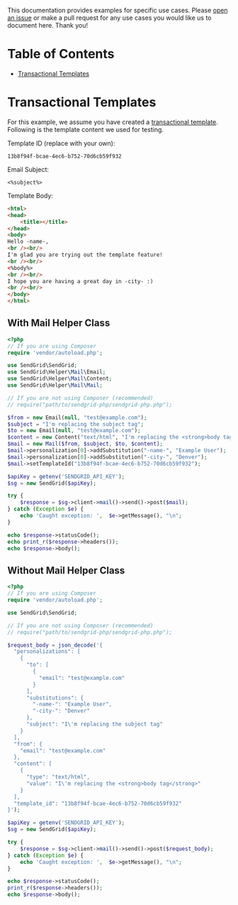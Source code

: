 This documentation provides examples for specific use cases. Please [open an issue](https://github.com/sendgrid/sendgrid-php/issues) or make a pull request for any use cases you would like us to document here. Thank you!

# Table of Contents

* [Transactional Templates](#transactional_templates)

<a name="transactional_templates"></a>
# Transactional Templates

For this example, we assume you have created a [transactional template](https://sendgrid.com/docs/User_Guide/Transactional_Templates/index.html). Following is the template content we used for testing.

Template ID (replace with your own):

```text
13b8f94f-bcae-4ec6-b752-70d6cb59f932
```

Email Subject:

```text
<%subject%>
```

Template Body:

```html
<html>
<head>
	<title></title>
</head>
<body>
Hello -name-,
<br /><br/>
I'm glad you are trying out the template feature!
<br /><br/>
<%body%>
<br /><br/>
I hope you are having a great day in -city- :)
<br /><br/>
</body>
</html>
```

## With Mail Helper Class

```php
<?php
// If you are using Composer
require 'vendor/autoload.php';

use SendGrid\SendGrid;
use SendGrid\Helper\Mail\Email;
use SendGrid\Helper\Mail\Content;
use SendGrid\Helper\Mail\Mail;

// If you are not using Composer (recommended)
// require("path/to/sendgrid-php/sendgrid-php.php");

$from = new Email(null, "test@example.com");
$subject = "I'm replacing the subject tag";
$to = new Email(null, "test@example.com");
$content = new Content("text/html", "I'm replacing the <strong>body tag</strong>");
$mail = new Mail($from, $subject, $to, $content);
$mail->personalization[0]->addSubstitution("-name-", "Example User");
$mail->personalization[0]->addSubstitution("-city-", "Denver");
$mail->setTemplateId("13b8f94f-bcae-4ec6-b752-70d6cb59f932");

$apiKey = getenv('SENDGRID_API_KEY');
$sg = new SendGrid($apiKey);

try {
    $response = $sg->client->mail()->send()->post($mail);
} catch (Exception $e) {
    echo 'Caught exception: ',  $e->getMessage(), "\n";
}

echo $response->statusCode();
echo print_r($response->headers());
echo $response->body();
```

## Without Mail Helper Class

```php
<?php
// If you are using Composer
require 'vendor/autoload.php';

use SendGrid\SendGrid;

// If you are not using Composer (recommended)
// require("path/to/sendgrid-php/sendgrid-php.php");

$request_body = json_decode('{
  "personalizations": [
    {
      "to": [
        {
          "email": "test@example.com"
        }
      ],
      "substitutions": {
        "-name-": "Example User",
        "-city-": "Denver"
      },
      "subject": "I\'m replacing the subject tag"
    }
  ],
  "from": {
    "email": "test@example.com"
  },
  "content": [
    {
      "type": "text/html",
      "value": "I\'m replacing the <strong>body tag</strong>"
    }
  ],
  "template_id": "13b8f94f-bcae-4ec6-b752-70d6cb59f932"
}');

$apiKey = getenv('SENDGRID_API_KEY');
$sg = new SendGrid($apiKey);

try {
    $response = $sg->client->mail()->send()->post($request_body);
} catch (Exception $e) {
    echo 'Caught exception: ',  $e->getMessage(), "\n";
}

echo $response->statusCode();
print_r($response->headers());
echo $response->body();
```